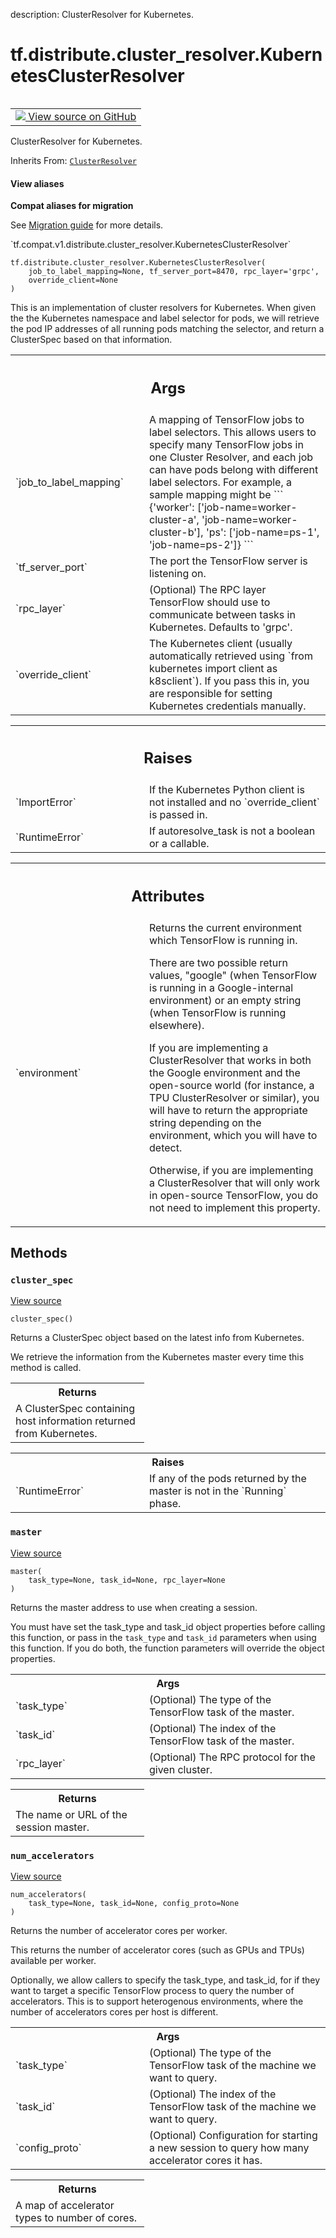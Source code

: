 description: ClusterResolver for Kubernetes.

<div itemscope itemtype="http://developers.google.com/ReferenceObject">
<meta itemprop="name" content="tf.distribute.cluster_resolver.KubernetesClusterResolver" />
<meta itemprop="path" content="Stable" />
<meta itemprop="property" content="__init__"/>
<meta itemprop="property" content="cluster_spec"/>
<meta itemprop="property" content="master"/>
<meta itemprop="property" content="num_accelerators"/>
</div>

# tf.distribute.cluster_resolver.KubernetesClusterResolver

<!-- Insert buttons and diff -->

<table class="tfo-notebook-buttons tfo-api nocontent" align="left">
<td>
  <a target="_blank" href="https://github.com/tensorflow/tensorflow/blob/r2.2/tensorflow/python/distribute/cluster_resolver/kubernetes_cluster_resolver.py#L35-L158">
    <img src="https://www.tensorflow.org/images/GitHub-Mark-32px.png" />
    View source on GitHub
  </a>
</td>
</table>



ClusterResolver for Kubernetes.

Inherits From: [`ClusterResolver`](../../../tf/distribute/cluster_resolver/ClusterResolver.md)

<section class="expandable">
  <h4 class="showalways">View aliases</h4>
  <p>
<b>Compat aliases for migration</b>
<p>See
<a href="https://www.tensorflow.org/guide/migrate">Migration guide</a> for
more details.</p>
<p>`tf.compat.v1.distribute.cluster_resolver.KubernetesClusterResolver`</p>
</p>
</section>

<pre class="devsite-click-to-copy prettyprint lang-py tfo-signature-link">
<code>tf.distribute.cluster_resolver.KubernetesClusterResolver(
    job_to_label_mapping=None, tf_server_port=8470, rpc_layer='grpc',
    override_client=None
)
</code></pre>



<!-- Placeholder for "Used in" -->

This is an implementation of cluster resolvers for Kubernetes. When given the
the Kubernetes namespace and label selector for pods, we will retrieve the
pod IP addresses of all running pods matching the selector, and return a
ClusterSpec based on that information.

<!-- Tabular view -->
 <table class="responsive fixed orange">
<colgroup><col width="214px"><col></colgroup>
<tr><th colspan="2"><h2 class="add-link">Args</h2></th></tr>

<tr>
<td>
`job_to_label_mapping`
</td>
<td>
A mapping of TensorFlow jobs to label selectors.
This allows users to specify many TensorFlow jobs in one Cluster
Resolver, and each job can have pods belong with different label
selectors. For example, a sample mapping might be
```
{'worker': ['job-name=worker-cluster-a', 'job-name=worker-cluster-b'],
'ps': ['job-name=ps-1', 'job-name=ps-2']}
```
</td>
</tr><tr>
<td>
`tf_server_port`
</td>
<td>
The port the TensorFlow server is listening on.
</td>
</tr><tr>
<td>
`rpc_layer`
</td>
<td>
(Optional) The RPC layer TensorFlow should use to communicate
between tasks in Kubernetes. Defaults to 'grpc'.
</td>
</tr><tr>
<td>
`override_client`
</td>
<td>
The Kubernetes client (usually automatically retrieved
using `from kubernetes import client as k8sclient`). If you pass this
in, you are responsible for setting Kubernetes credentials manually.
</td>
</tr>
</table>



<!-- Tabular view -->
 <table class="responsive fixed orange">
<colgroup><col width="214px"><col></colgroup>
<tr><th colspan="2"><h2 class="add-link">Raises</h2></th></tr>

<tr>
<td>
`ImportError`
</td>
<td>
If the Kubernetes Python client is not installed and no
`override_client` is passed in.
</td>
</tr><tr>
<td>
`RuntimeError`
</td>
<td>
If autoresolve_task is not a boolean or a callable.
</td>
</tr>
</table>





<!-- Tabular view -->
 <table class="responsive fixed orange">
<colgroup><col width="214px"><col></colgroup>
<tr><th colspan="2"><h2 class="add-link">Attributes</h2></th></tr>

<tr>
<td>
`environment`
</td>
<td>
Returns the current environment which TensorFlow is running in.

There are two possible return values, "google" (when TensorFlow is running
in a Google-internal environment) or an empty string (when TensorFlow is
running elsewhere).

If you are implementing a ClusterResolver that works in both the Google
environment and the open-source world (for instance, a TPU ClusterResolver
or similar), you will have to return the appropriate string depending on the
environment, which you will have to detect.

Otherwise, if you are implementing a ClusterResolver that will only work
in open-source TensorFlow, you do not need to implement this property.
</td>
</tr>
</table>



## Methods

<h3 id="cluster_spec"><code>cluster_spec</code></h3>

<a target="_blank" href="https://github.com/tensorflow/tensorflow/blob/r2.2/tensorflow/python/distribute/cluster_resolver/kubernetes_cluster_resolver.py#L122-L158">View source</a>

<pre class="devsite-click-to-copy prettyprint lang-py tfo-signature-link">
<code>cluster_spec()
</code></pre>

Returns a ClusterSpec object based on the latest info from Kubernetes.

We retrieve the information from the Kubernetes master every time this
method is called.

<!-- Tabular view -->
 <table class="responsive fixed orange">
<colgroup><col width="214px"><col></colgroup>
<tr><th colspan="2">Returns</th></tr>
<tr class="alt">
<td colspan="2">
A ClusterSpec containing host information returned from Kubernetes.
</td>
</tr>

</table>



<!-- Tabular view -->
 <table class="responsive fixed orange">
<colgroup><col width="214px"><col></colgroup>
<tr><th colspan="2">Raises</th></tr>

<tr>
<td>
`RuntimeError`
</td>
<td>
If any of the pods returned by the master is not in the
`Running` phase.
</td>
</tr>
</table>



<h3 id="master"><code>master</code></h3>

<a target="_blank" href="https://github.com/tensorflow/tensorflow/blob/r2.2/tensorflow/python/distribute/cluster_resolver/kubernetes_cluster_resolver.py#L96-L120">View source</a>

<pre class="devsite-click-to-copy prettyprint lang-py tfo-signature-link">
<code>master(
    task_type=None, task_id=None, rpc_layer=None
)
</code></pre>

Returns the master address to use when creating a session.

You must have set the task_type and task_id object properties before
calling this function, or pass in the `task_type` and `task_id`
parameters when using this function. If you do both, the function parameters
will override the object properties.

<!-- Tabular view -->
 <table class="responsive fixed orange">
<colgroup><col width="214px"><col></colgroup>
<tr><th colspan="2">Args</th></tr>

<tr>
<td>
`task_type`
</td>
<td>
(Optional) The type of the TensorFlow task of the master.
</td>
</tr><tr>
<td>
`task_id`
</td>
<td>
(Optional) The index of the TensorFlow task of the master.
</td>
</tr><tr>
<td>
`rpc_layer`
</td>
<td>
(Optional) The RPC protocol for the given cluster.
</td>
</tr>
</table>



<!-- Tabular view -->
 <table class="responsive fixed orange">
<colgroup><col width="214px"><col></colgroup>
<tr><th colspan="2">Returns</th></tr>
<tr class="alt">
<td colspan="2">
The name or URL of the session master.
</td>
</tr>

</table>



<h3 id="num_accelerators"><code>num_accelerators</code></h3>

<a target="_blank" href="https://github.com/tensorflow/tensorflow/blob/r2.2/tensorflow/python/distribute/cluster_resolver/cluster_resolver.py#L119-L154">View source</a>

<pre class="devsite-click-to-copy prettyprint lang-py tfo-signature-link">
<code>num_accelerators(
    task_type=None, task_id=None, config_proto=None
)
</code></pre>

Returns the number of accelerator cores per worker.

This returns the number of accelerator cores (such as GPUs and TPUs)
available per worker.

Optionally, we allow callers to specify the task_type, and task_id, for
if they want to target a specific TensorFlow process to query
the number of accelerators. This is to support heterogenous environments,
where the number of accelerators cores per host is different.

<!-- Tabular view -->
 <table class="responsive fixed orange">
<colgroup><col width="214px"><col></colgroup>
<tr><th colspan="2">Args</th></tr>

<tr>
<td>
`task_type`
</td>
<td>
(Optional) The type of the TensorFlow task of the machine we
want to query.
</td>
</tr><tr>
<td>
`task_id`
</td>
<td>
(Optional) The index of the TensorFlow task of the machine we
want to query.
</td>
</tr><tr>
<td>
`config_proto`
</td>
<td>
(Optional) Configuration for starting a new session to
query how many accelerator cores it has.
</td>
</tr>
</table>



<!-- Tabular view -->
 <table class="responsive fixed orange">
<colgroup><col width="214px"><col></colgroup>
<tr><th colspan="2">Returns</th></tr>
<tr class="alt">
<td colspan="2">
A map of accelerator types to number of cores.
</td>
</tr>

</table>





